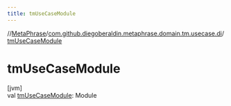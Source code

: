 ```yaml
---
title: tmUseCaseModule
---
```

//[MetaPhrase](../../index.html)/[com.github.diegoberaldin.metaphrase.domain.tm.usecase.di](index.html)/[tmUseCaseModule](tm-use-case-module.html)



# tmUseCaseModule



[jvm]\
val [tmUseCaseModule](tm-use-case-module.html): Module




